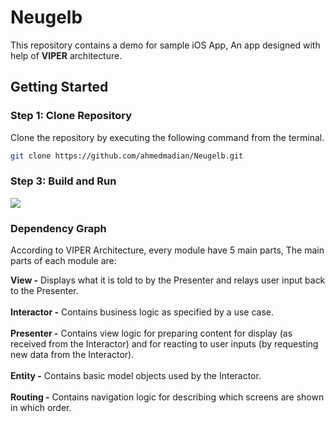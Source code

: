 # Neugelb

This repository contains a demo for sample iOS App, An app designed with help of **VIPER** architecture.

## Getting Started

### Step 1: Clone Repository

Clone the repository by executing the following command from the terminal.

```bash
git clone https://github.com/ahmedmadian/Neugelb.git
```

### Step 3: Build and Run

![](movies.gif) <br />

### Dependency Graph

According to VIPER Architecture, every module have 5 main parts, The main parts of each module are:

**View -** Displays what it is told to by the Presenter and relays user input back to the Presenter. <br /><br />
**Interactor -** Contains business logic as specified by a use case. <br /><br />
**Presenter -** Contains view logic for preparing content for display (as received from the Interactor) and for reacting to user inputs (by requesting new data from the Interactor). <br /><br />
**Entity -** Contains basic model objects used by the Interactor. <br /><br />
**Routing -** Contains navigation logic for describing which screens are shown in which order. <br /><br />
